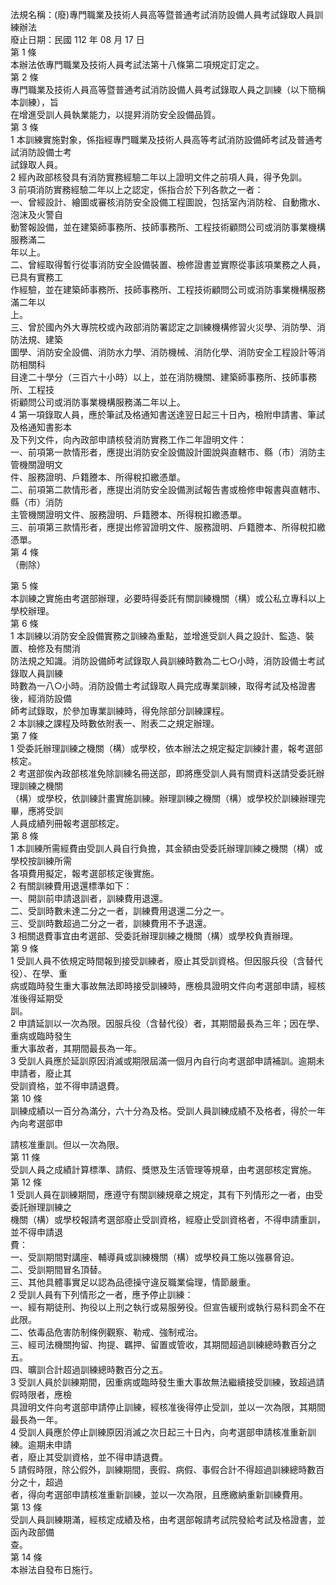 法規名稱：(廢)專門職業及技術人員高等暨普通考試消防設備人員考試錄取人員訓練辦法  
廢止日期：民國 112 年 08 月 17 日  
第 1 條  
本辦法依專門職業及技術人員考試法第十八條第二項規定訂定之。  
第 2 條  
專門職業及技術人員高等暨普通考試消防設備人員考試錄取人員之訓練（以下簡稱本訓練），旨  
在增進受訓人員執業能力，以提昇消防安全設備品質。  
第 3 條  
1 本訓練實施對象，係指經專門職業及技術人員高等考試消防設備師考試及普通考試消防設備士考  
試錄取人員。  
2 經內政部核發具有消防實務經驗二年以上證明文件之前項人員，得予免訓。  
3 前項消防實務經驗二年以上之認定，係指合於下列各款之一者：  
一、曾經設計、繪圖或審核消防安全設備工程圖說，包括室內消防栓、自動撒水、泡沫及火警自  
動警報設備，並在建築師事務所、技師事務所、工程技術顧問公司或消防事業機構服務滿二  
年以上。  
二、曾經取得暫行從事消防安全設備裝置、檢修證書並實際從事該項業務之人員，已具有實務工  
作經驗，並在建築師事務所、技師事務所、工程技術顧問公司或消防事業機構服務滿二年以  
上。  
三、曾於國內外大專院校或內政部消防署認定之訓練機構修習火災學、消防學、消防法規、建築  
圖學、消防安全設備、消防水力學、消防機械、消防化學、消防安全工程設計等消防相關科  
目達二十學分（三百六十小時）以上，並在消防機關、建築師事務所、技師事務所、工程技  
術顧問公司或消防事業機構服務滿二年以上。  
4 第一項錄取人員，應於筆試及格通知書送達翌日起三十日內，檢附申請書、筆試及格通知書影本  
及下列文件，向內政部申請核發消防實務工作二年證明文件：  
一、前項第一款情形者，應提出消防安全設備設計圖說與直轄市、縣（市）消防主管機關證明文  
件、服務證明、戶籍謄本、所得稅扣繳憑單。  
二、前項第二款情形者，應提出消防安全設備測試報告書或檢修申報書與直轄市、縣（市）消防  
主管機關證明文件、服務證明、戶籍謄本、所得稅扣繳憑單。  
三、前項第三款情形者，應提出修習證明文件、服務證明、戶籍謄本、所得稅扣繳憑單。  
第 4 條  
（刪除）  


第 5 條  
本訓練之實施由考選部辦理，必要時得委託有關訓練機關（構）或公私立專科以上學校辦理。  
第 6 條  
1 本訓練以消防安全設備實務之訓練為重點，並增進受訓人員之設計、監造、裝置、檢修及有關消  
防法規之知識。消防設備師考試錄取人員訓練時數為二七○小時，消防設備士考試錄取人員訓練  
時數為一八○小時。消防設備士考試錄取人員完成專業訓練，取得考試及格證書後，經消防設備  
師考試錄取，於參加專業訓練時，得免除部分訓練課程。  
2 本訓練之課程及時數依附表一、附表二之規定辦理。  
第 7 條  
1 受委託辦理訓練之機關（構）或學校，依本辦法之規定擬定訓練計畫，報考選部核定。  
2 考選部俟內政部核准免除訓練名冊送部，即將應受訓人員有關資料送請受委託辦理訓練之機關  
（構）或學校，依訓練計畫實施訓練。辦理訓練之機關（構）或學校於訓練辦理完畢，應將受訓  
人員成績列冊報考選部核定。  
第 8 條  
1 本訓練所需經費由受訓人員自行負擔，其金額由受委託辦理訓練之機關（構）或學校按訓練所需  
各項費用擬定，報考選部核定後實施。  
2 有關訓練費用退還標準如下：  
一、開訓前申請退訓者，訓練費用退還。  
二、受訓時數未達二分之一者，訓練費用退還二分之一。  
三、受訓時數超過二分之一者，訓練費用不予退還。  
3 相關退費事宜由考選部、受委託辦理訓練之機關（構）或學校負責辦理。  
第 9 條  
1 受訓人員不依規定時間報到接受訓練者，廢止其受訓資格。但因服兵役（含替代役）、在學、重  
病或臨時發生重大事故無法即時接受訓練時，應檢具證明文件向考選部申請，經核准後得延期受  
訓。  
2 申請延訓以一次為限。因服兵役（含替代役）者，其期間最長為三年；因在學、重病或臨時發生  
重大事故者，其期間最長為一年。  
3 受訓人員應於延訓原因消滅或期限屆滿一個月內自行向考選部申請補訓。逾期未申請者，廢止其  
受訓資格，並不得申請退費。  
第 10 條  
訓練成績以一百分為滿分，六十分為及格。受訓人員訓練成績不及格者，得於一年內向考選部申  


請核准重訓。但以一次為限。  
第 11 條  
受訓人員之成績計算標準、請假、獎懲及生活管理等規章，由考選部核定實施。  
第 12 條  
1 受訓人員在訓練期間，應遵守有關訓練規章之規定，其有下列情形之一者，由受委託辦理訓練之  
機關（構）或學校報請考選部廢止受訓資格，經廢止受訓資格者，不得申請重訓，並不得申請退  
費：  
一、受訓期間對講座、輔導員或訓練機關（構）或學校員工施以強暴脅迫。  
二、受訓期間冒名頂替。  
三、其他具體事實足以認為品德操守違反職業倫理，情節嚴重。  
2 受訓人員有下列情形之一者，應予停止訓練：  
一、經有期徒刑、拘役以上刑之執行或易服勞役。但宣告緩刑或執行易科罰金不在此限。  
二、依毒品危害防制條例觀察、勒戒、強制戒治。  
三、經司法機關拘留、拘提、羈押、留置或管收，其期間超過訓練總時數百分之五。  
四、曠訓合計超過訓練總時數百分之五。  
3 受訓人員於訓練期間，因重病或臨時發生重大事故無法繼續接受訓練，致超過請假時限者，應檢  
具證明文件向考選部申請停止訓練，經核准後得停止受訓，並以一次為限，其期間最長為一年。  
4 受訓人員應於停止訓練原因消滅之次日起三十日內，向考選部申請核准重新訓練。逾期未申請  
者，廢止其受訓資格，並不得申請退費。  
5 請假時限，除公假外，訓練期間，喪假、病假、事假合計不得超過訓練總時數百分之十，超過  
者，得向考選部申請核准重新訓練，並以一次為限，且應繳納重新訓練費用。  
第 13 條  
受訓人員訓練期滿，經核定成績及格，由考選部報請考試院發給考試及格證書，並函內政部備  
查。  
第 14 條  
本辦法自發布日施行。  


